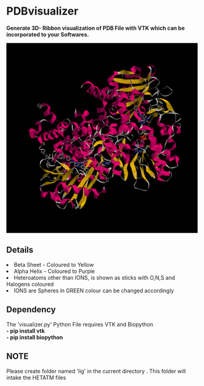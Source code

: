 # PDBvisualizer
<b>Generate 3D- Ribbon visualization of PDB File with VTK which can be incorporated to your Softwares.</b>

<img src=".\protman.png">

## Details
<li>Beta Sheet - Coloured to Yellow</li>
<li>Alpha Helix - Coloured to Purple</li>
<li>Heteroatoms other than IONS, is shown as sticks with O,N,S and Halogens coloured</li>
<li>IONS are Spheres in GREEN colour can be changed accordingly</li>

## Dependency
The 'visualizer.py' Python File requires VTK and Biopython <br>
<b>- pip install vtk</b><br>
<b>- pip install biopython</b>

## NOTE
Please create folder named 'lig' in the current directory . This folder will intake the HETATM files
